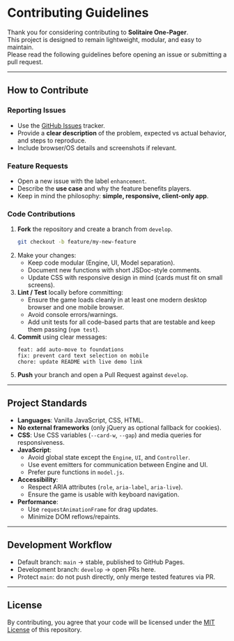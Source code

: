 # Contributing Guidelines

Thank you for considering contributing to **Solitaire One-Pager**.  
This project is designed to remain lightweight, modular, and easy to maintain.  
Please read the following guidelines before opening an issue or submitting a pull request.

---

## How to Contribute

### Reporting Issues
- Use the [GitHub Issues](../../issues) tracker.  
- Provide a **clear description** of the problem, expected vs actual behavior, and steps to reproduce.  
- Include browser/OS details and screenshots if relevant.

### Feature Requests
- Open a new issue with the label `enhancement`.  
- Describe the **use case** and why the feature benefits players.  
- Keep in mind the philosophy: **simple, responsive, client-only app**.

### Code Contributions
1. **Fork** the repository and create a branch from `develop`.  
   ```bash
   git checkout -b feature/my-new-feature
   ```
2. Make your changes:
   - Keep code modular (Engine, UI, Model separation).
   - Document new functions with short JSDoc-style comments.
   - Update CSS with responsive design in mind (cards must fit on small screens).
3. **Lint / Test** locally before committing:
   - Ensure the game loads cleanly in at least one modern desktop browser and one mobile browser.
   - Avoid console errors/warnings.
   - Add unit tests for all code-based parts that are testable and keep them passing (`npm test`).
4. **Commit** using clear messages:
   ```
   feat: add auto-move to foundations
   fix: prevent card text selection on mobile
   chore: update README with live demo link
   ```
5. **Push** your branch and open a Pull Request against `develop`.

---

## Project Standards

- **Languages**: Vanilla JavaScript, CSS, HTML.  
- **No external frameworks** (only jQuery as optional fallback for cookies).  
- **CSS**: Use CSS variables (`--card-w`, `--gap`) and media queries for responsiveness.  
- **JavaScript**:
  - Avoid global state except the `Engine`, `UI`, and `Controller`.
  - Use event emitters for communication between Engine and UI.
  - Prefer pure functions in `model.js`.
- **Accessibility**: 
  - Respect ARIA attributes (`role`, `aria-label`, `aria-live`).
  - Ensure the game is usable with keyboard navigation.
- **Performance**:
  - Use `requestAnimationFrame` for drag updates.
  - Minimize DOM reflows/repaints.

---

## Development Workflow

- Default branch: `main` → stable, published to GitHub Pages.  
- Development branch: `develop` → open PRs here.  
- Protect `main`: do not push directly, only merge tested features via PR.

---

## License

By contributing, you agree that your code will be licensed under the [MIT License](LICENSE) of this repository.
